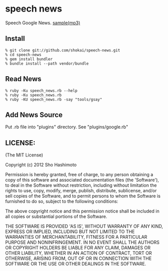 speech news
===========
Speech Google News. [sample(mp3)](https://raw.github.com/shokai/speech-news/master/sample.mp3)


Install
-------

    % git clone git://github.com/shokai/speech-news.git
    % cd speech-news
    % gem install bundler
    % bundle install --path vendor/bundle


Read News
---------

    % ruby -Ku speech_news.rb --help
    % ruby -Ku speech_news.rb
    % ruby -KU speech_news.rb -say "tools/gsay"


Add News Source
---------------

Put .rb file into "plugins" directory. See "plugins/google.rb"


LICENSE:
--------
(The MIT License)

Copyright (c) 2012 Sho Hashimoto

Permission is hereby granted, free of charge, to any person obtaining
a copy of this software and associated documentation files (the
'Software'), to deal in the Software without restriction, including
without limitation the rights to use, copy, modify, merge, publish,
distribute, sublicense, and/or sell copies of the Software, and to
permit persons to whom the Software is furnished to do so, subject to
the following conditions:

The above copyright notice and this permission notice shall be
included in all copies or substantial portions of the Software.

THE SOFTWARE IS PROVIDED 'AS IS', WITHOUT WARRANTY OF ANY KIND,
EXPRESS OR IMPLIED, INCLUDING BUT NOT LIMITED TO THE WARRANTIES OF
MERCHANTABILITY, FITNESS FOR A PARTICULAR PURPOSE AND NONINFRINGEMENT.
IN NO EVENT SHALL THE AUTHORS OR COPYRIGHT HOLDERS BE LIABLE FOR ANY
CLAIM, DAMAGES OR OTHER LIABILITY, WHETHER IN AN ACTION OF CONTRACT,
TORT OR OTHERWISE, ARISING FROM, OUT OF OR IN CONNECTION WITH THE
SOFTWARE OR THE USE OR OTHER DEALINGS IN THE SOFTWARE.

